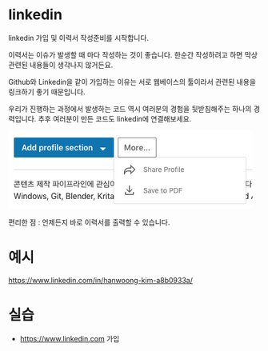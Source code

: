 # linkedin
linkedin 가입 및 이력서 작성준비를 시작합니다.

이력서는 이슈가 발생할 때 마다 작성하는 것이 좋습니다.
한순간 작성하려고 하면 막상 관련된 내용들이 생각나지 않거든요.

Github와 Linkedin을 같이 가입하는 이유는 서로 웹베이스의 툴이라서 관련된 내용을 링크하기 좋기 때문입니다.

우리가 진행하는 과정에서 발생하는 코드 역시 여러분의 경험을 뒷받침해주는 하나의 경력입니다.
추후 여러분이 만든 코드도 linkedin에 연결해보세요.



![linkedin](../figures/linkedin.png)

편리한 점 : 언제든지 바로 이력서를 출력할 수 있습니다.

# 예시
https://www.linkedin.com/in/hanwoong-kim-a8b0933a/

# 실습
- https://www.linkedin.com 가입